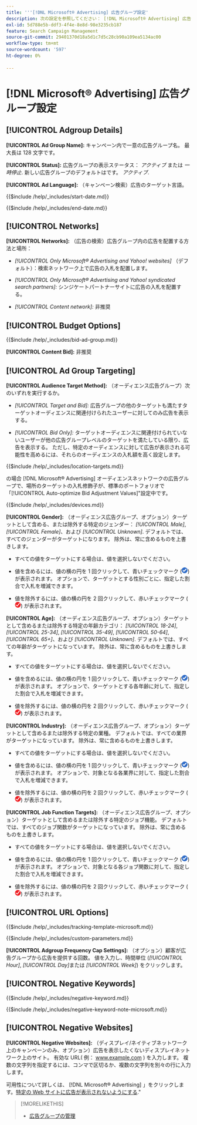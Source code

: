 ```yaml
---
title: '''[!DNL Microsoft® Advertising] 広告グループ設定'
description: 次の設定を参照してください： [!DNL Microsoft® Advertising] 広告グループ。
exl-id: 5d788e5b-ddf3-4f4e-8e8d-98e3235cb187
feature: Search Campaign Management
source-git-commit: 29401370d18a5d1c7d5c28cb90a109ea5134ac00
workflow-type: tm+mt
source-wordcount: '597'
ht-degree: 0%

---
```


# [!DNL Microsoft® Advertising] 広告グループ設定

## [!UICONTROL Adgroup Details]

**[!UICONTROL Ad Group Name]:** キャンペーン内で一意の広告グループ名。 最大長は 128 文字です。

**[!UICONTROL Status]:** 広告グループの表示ステータス： *アクティブ* または *一時停止*. 新しい広告グループのデフォルトはです。 *アクティブ*.

**[!UICONTROL Ad Language]:** （キャンペーン検索）広告のターゲット言語。

<!-- **[!UICONTROL Start Date]:** -->

{{$include /help/_includes/start-date.md}}

<!-- **[!UICONTROL End Date]:** -->

{{$include /help/_includes/end-date.md}}

## [!UICONTROL Networks]

**[!UICONTROL Networks]:** （広告の検索）広告グループ内の広告を配置する方法と場所：

* *[!UICONTROL Only Microsoft® Advertising and Yahoo! websites]* （デフォルト）：検索ネットワーク上で広告の入札を配置します。

* *[!UICONTROL Only Microsoft® Advertising and Yahoo! syndicated search partners]:* シンジケートパートナーサイトに広告の入札を配置する。

* *[!UICONTROL Content network]:* 非推奨

## [!UICONTROL Budget Options]

<!-- **[!UICONTROL Bid]:** -->

{{$include /help/_includes/bid-ad-group.md}}

**[!UICONTROL Content Bid]:** 非推奨

## [!UICONTROL Ad Group Targeting]

**[!UICONTROL Audience Target Method]:** （オーディエンス広告グループ）次のいずれを実行するか。

* *[!UICONTROL Target and Bid]:* 広告グループの他のターゲットも満たすターゲットオーディエンスに関連付けられたユーザーに対してのみ広告を表示する。

* *[!UICONTROL Bid Only]:* ターゲットオーディエンスに関連付けられていないユーザーが他の広告グループレベルのターゲットを満たしている限り、広告を表示する。 ただし、特定のオーディエンスに対して広告が表示される可能性を高めるには、それらのオーディエンスの入札額を高く設定します。

<!-- **[!UICONTROL Location Target]:** -->

{{$include /help/_includes/location-targets.md}}

の場合 [!DNL Microsoft® Advertising] オーディエンスネットワークの広告グループで、場所のターゲットの入札修飾子が、標準のポートフォリオで「[!UICONTROL Auto-optimize Bid Adjustment Values]&quot;設定中です。

<!-- **[!UICONTROL Devices]:** -->

{{$include /help/_includes/devices.md}}

**[!UICONTROL Gender]:** （オーディエンス広告グループ、オプション）ターゲットとして含める、または除外する特定のジェンダー： *[!UICONTROL Male]*, *[!UICONTROL Female]*、および *[!UICONTROL Unknown]*. デフォルトでは、すべてのジェンダーがターゲットになります。 除外は、常に含めるものを上書きします。

* すべての値をターゲットにする場合は、値を選択しないでください。

* 値を含めるには、値の横の円を 1 回クリックして、青いチェックマーク (![次を含む](/help/search-social-commerce/assets/include.png "次を含む")) が表示されます。 オプションで、ターゲットとする性別ごとに、指定した割合で入札を増減できます。

* 値を除外するには、値の横の円を 2 回クリックして、赤いチェックマーク (![除外](/help/search-social-commerce/assets/exclude.png "除外")) が表示されます。

**[!UICONTROL Age]:** （オーディエンス広告グループ、オプション）ターゲットとして含めるまたは除外する特定の年齢カテゴリ： *[!UICONTROL 18-24]*, *[!UICONTROL 25-34]*, *[!UICONTROL 35-49]*, *[!UICONTROL 50-64]*, *[!UICONTROL 65+]*、および *[!UICONTROL Unknown]*. デフォルトでは、すべての年齢がターゲットになっています。 除外は、常に含めるものを上書きします。

* すべての値をターゲットにする場合は、値を選択しないでください。

* 値を含めるには、値の横の円を 1 回クリックして、青いチェックマーク (![次を含む](/help/search-social-commerce/assets/include.png "次を含む")) が表示されます。 オプションで、ターゲットとする各年齢に対して、指定した割合で入札を増減できます。

* 値を除外するには、値の横の円を 2 回クリックして、赤いチェックマーク (![除外](/help/search-social-commerce/assets/exclude.png "除外")) が表示されます。

**[!UICONTROL Industry]:** （オーディエンス広告グループ、オプション）ターゲットとして含めるまたは除外する特定の業種。 デフォルトでは、すべての業界がターゲットになっています。 除外は、常に含めるものを上書きします。

* すべての値をターゲットにする場合は、値を選択しないでください。

* 値を含めるには、値の横の円を 1 回クリックして、青いチェックマーク (![次を含む](/help/search-social-commerce/assets/include.png "次を含む")) が表示されます。 オプションで、対象となる各業界に対して、指定した割合で入札を増減できます。

* 値を除外するには、値の横の円を 2 回クリックして、赤いチェックマーク (![除外](/help/search-social-commerce/assets/exclude.png "除外")) が表示されます。

**[!UICONTROL Job Function Targets]:** （オーディエンス広告グループ、オプション）ターゲットとして含めるまたは除外する特定のジョブ機能。 デフォルトでは、すべてのジョブ関数がターゲットになっています。 除外は、常に含めるものを上書きします。

* すべての値をターゲットにする場合は、値を選択しないでください。

* 値を含めるには、値の横の円を 1 回クリックして、青いチェックマーク (![次を含む](/help/search-social-commerce/assets/include.png "次を含む")) が表示されます。 オプションで、対象となる各ジョブ関数に対して、指定した割合で入札を増減できます。

* 値を除外するには、値の横の円を 2 回クリックして、赤いチェックマーク (![除外](/help/search-social-commerce/assets/exclude.png "除外")) が表示されます。

## [!UICONTROL URL Options]

<!-- **[!UICONTROL Tracking Template]:** -->

{{$include /help/_includes/tracking-template-microsoft.md}}

<!-- **[!UICONTROL Custom Parameters]:** -->

{{$include /help/_includes/custom-parameters.md}}

**[!UICONTROL Adgroup Frequency Cap Settings]:** （オプション）顧客が広告グループから広告を提供する回数。 値を入力し、時間単位 (*[!UICONTROL Hour]*, *[!UICONTROL Day]*&#x200B;または *[!UICONTROL Week]*) をクリックします。

## [!UICONTROL Negative Keywords]

<!-- **[!UICONTROL Negative Keywords]:** -->

{{$include /help/_includes/negative-keyword.md}}

<!-- Note for **[!UICONTROL Negative Keywords]:** -->

{{$include /help/_includes/negative-keyword-note-microsoft.md}}

## [!UICONTROL Negative Websites]

**[!UICONTROL Negative Websites]:** （ディスプレイ/ネイティブネットワーク上のキャンペーンのみ、オプション）広告を表示したくないディスプレイネットワーク上のサイト。 有効な URL( 例： www.example.com ) を入力します。 複数の文字列を指定するには、コンマで区切るか、複数の文字列を別々の行に入力します。

可用性について詳しくは、 [!DNL Microsoft® Advertising] 」をクリックします。[特定の Web サイトに広告が表示されないようにする](https://help.ads.microsoft.com/#apex/bae/en/14061/0).&quot;

>[!MORELIKETHIS]
>
>* [広告グループの管理](/help/search-social-commerce/campaign-management/campaigns/ad-group-manage.md)
